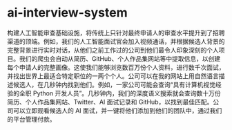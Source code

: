 # ai-interview-system

构建人工智能审查基础设施，将传统上只针对最终申请人的审查水平提升到了招聘渠道的顶端。例如，我们的人工智能面试官会加入视频通话，并根据候选人背景的完整背景进行实时对话，从他们之前工作过的公司到他们最令人印象深刻的个人项目。我们的爬虫会自动从简历、GitHub、个人作品集网站等中提取信息，以创建每个申请人的完整画像。这使我们能够浏览数百万份个人资料，进行数千次面试，并找出世界上最适合特定职位的一两个个人。公司可以在我的网站上用自然语言描述候选人，在几秒钟内找到他们。例如，一家公司可能会查询“具有计算机视觉经验的全职 Python 开发人员”。几秒钟内，我们的深度语义搜索就会查询数十万份简历、个人作品集网站、Twitter、AI 面试记录和 GitHub，以找到最佳匹配。公司可以立即观看候选人的 AI 面试，并一键将他们添加到他们的团队中，通过我们的平台管理付款。
